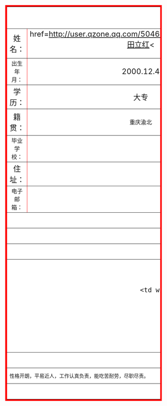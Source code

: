 <html>
<head>
<title>田立红</title>
<mate name="keywords" content="个人简历"/>
<mate name="description" content="田立红的个人简历"/>
</head>
<body>
<table  border=5  bordercolor=red align=center>
<tr height=70 bgcolor=white align='center'>
<td width=200 colspan=6 align=center
><font size=5 ><b><>个人简历

</a></b></font></td>
</tr>

<tr height=50 bgcolor=white>
<td width=200 align=center
><font size=5>姓名：
<td width=200 align=center
><font size=5><a

href=http://user.qzone.qq.com/504660181/infocenter#home>田立红<
<td width=110 align=center
><font size=5>性别：
<td width=200 align=center
><font size=5>女
<td width=200 colspan=2 rowspan=4><img

src="https://c-ssl.duitang.com/uploads/item/202003/29/20200329213234_vfqhl.thumb.1000_0.jpeg" alt="田立红照片" width=200 height=200></td>
 </tr>

<tr height=50 bgcolor=white>
<td width=110 align=center
><font size=4 align=center
>出生年月：
<td width=200 align=center
><font size=5>2000.12.4
<td width=200 align=center
><font size=5>民族：
<td width=200 align=center
><font size=5>汉



<tr height=50 bgcolor=white>
<td width=200 align=center
><font size=5>学历：
<td width=200 align=center
><font size=5 align=center
>大专
<td width=200 align=center
><font size=5>专业：
<td width=200 align=center
><font size=4>云计算技术与应用




<tr height=50 bgcolor=white>
<td width=200 align=center
><font size=5>籍贯：
<td width=200 align=center
><font size=4>重庆渝北
<td width=200 align=center
><font size=4>联系电话：
<td width=200 align=center
><font size=3>15823345463



<tr height=50 bgcolor=white>
<td width=200 align=center
><font size=4>毕业学校：
<td width=200 colspan=5 align=center
><font size=5>重庆工程职业技术学院



<tr height=50 bgcolor=white>
<td width=200 align=center
><font size=5>住址：
<td width=200 colspan=5 align=center
><font size=5>重庆市江津区南北大道1号重庆工程职业技术学院

 

<tr height=50 bgcolor=white>
<td width=200 align=center
><font size=4>电子邮箱：
<td width=200 colspan=5 align=center
><font size=5>1846945086@qq.com



<tr height=50 bgcolor=white>
<td width=200 colspan=6 align=center
><font size=5>教育历程


<tr height=50 bgcolor=white>
<td width=200  colspan=6 align=center>20016.9-2019.3  重庆育仁中学

</td>
</tr>

<tr height=50 bgcolor=white>
<td width=200  colspan=6 align=center>2019.9-至今 重庆工程职业技术学院



<tr height=50 bgcolor=white>
    <td width=200 colspan=6 align=center
    ><font size=5>奖励证书

    
    
    <tr height=100 bgcolor=white>
    <td width=300  colspan=6>2020年获得重庆市大学生网球比赛女子乙组团体二等奖
        2020年获得甲等奖学金
        2021年获得校级体育活动先进个人
        2021年获得市级体育活动先进个人
    
    </td>
    </tr>


<tr height=50 bgcolor=white>
<td width=200 colspan=6 align=center
><font size=5>自我评价



<tr height=50 bgcolor=white>
<td width=200  colspan=6>性格开朗，平易近人，工作认真负责，能吃苦耐劳，尽职尽责。

</td>
</tr>


<tr height=50 bgcolor=white>
<td width=200 colspan=6></td>
</tr>
</table>
